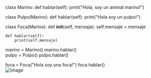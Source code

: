 class Marino:
    def hablar(self):
        print("Hola, soy un animal marino!")

class Pulpo(Marino):
    def hablar(self):
        print("Hola soy un pulpo!")

class Foca(Marino):
    def __init__(self, mensaje):
        self.mensaje = mensaje

    def hablar(self):
        print(self.mensaje)

marino = Marino()
marino.hablar()  
pulpo = Pulpo()
pulpo.hablar()  

foca = Foca("Hola soy una foca!")
foca.hablar()  
![image](https://github.com/user-attachments/assets/d970d04a-4513-410e-8adf-8080580eaad5)
